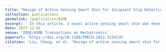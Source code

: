 ```yaml
---
title: "Design of Active Sensing Smart Skin for Incipient Slip Detection in Robotics Applications"
collection: publications
permalink: /publication/ASME
excerpt: ' In this article, a novel active sensing smart skin was developed for incipient slip detection, which leverages piezoelectric transducers as actuators/sensors.'
date: 2022-12-01
venue: 'IEEE/ASME Transactions on Mechatronics'
paperurl: 'https://doi.org/10.1109/TMECH.2022.3224119'
citation: 'Liu, Cheng, et al. "Design of active sensing smart skin for incipient slip detection in robotics applications." IEEE/ASME Transactions on Mechatronics 28.3 (2022): 1766-1777.'
---
```

